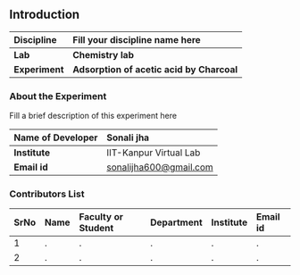 ## Introduction


<b>Discipline | <b>Fill your discipline name here
:--|:--|
<b> Lab | <b> Chemistry lab
<b> Experiment|     <b> Adsorption of acetic acid by Charcoal 

### About the Experiment 

Fill a brief description of this experiment here

<b>Name of Developer | <b>Sonali jha
:--|:--|
<b> Institute |IIT-Kanpur Virtual Lab <b>  
<b> Email id|  sonalijha600@gmail.com   <b>  


### Contributors List

SrNo | Name | Faculty or Student | Department| Institute | Email id
:--|:--|:--|:--|:--|:--|
1 | . | . | . | . | .
2 | . | . | . | . | .
